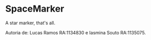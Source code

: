 # SpaceMarker
A star marker, that's all.

Autoria de: Lucas Ramos RA:1134830 e Iasmina Souto RA:1135075.
